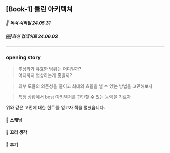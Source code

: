 ## [Book-1] 클린 아키텍쳐

##### 🔖 독서 시작일 24.05.31
##### 🆕 최신 업데이트 24.06.02  
---


### **opening story**
> 추상화가 유효한 범위는 어디일까?   
어디까지 협상하는게 좋을까?  

> 외부 모듈의 의존성을 줄이고 최대의 효율을 낼 수 있는 방법을 고민해보자   

> 특정 상황에서 best 아키텍처를 판단할 수 있는 능력을 기르자

위와 같은 고민에 대한 힌트를 얻고자 책을 펼쳤습니다.   



#### 📖 스캐닝


#### 💭 꼬리 생각


#### 👏 후기

